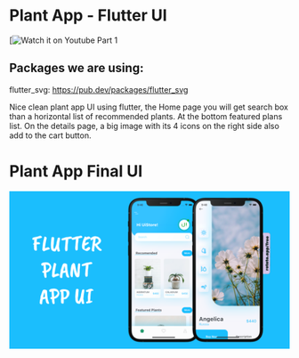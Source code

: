 # Plant App - Flutter UI

[![Watch it on Youtube Part 1](https://www.youtube.com/watch?v=-87m9PKgfCk&ab_channel=TheCodeMind)

## Packages we are using:

flutter_svg: https://pub.dev/packages/flutter_svg

Nice clean plant app UI using flutter, the Home page you will get search box than a horizontal list of recommended plants. At the bottom featured plans list. On the details page, a big image with its 4 icons on the right side also add to the cart button.

# Plant App Final UI

![](https://github.com/kashif043/Plant-App-Flutter-UI/blob/master/image.png?raw=true)
